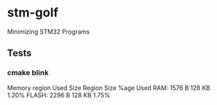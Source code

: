 # stm-golf
Minimizing STM32 Programs

## Tests

### cmake blink
Memory region  Used Size  Region Size  %age Used
         RAM:     1576 B       128 KB      1.20%
       FLASH:     2296 B       128 KB      1.75%
